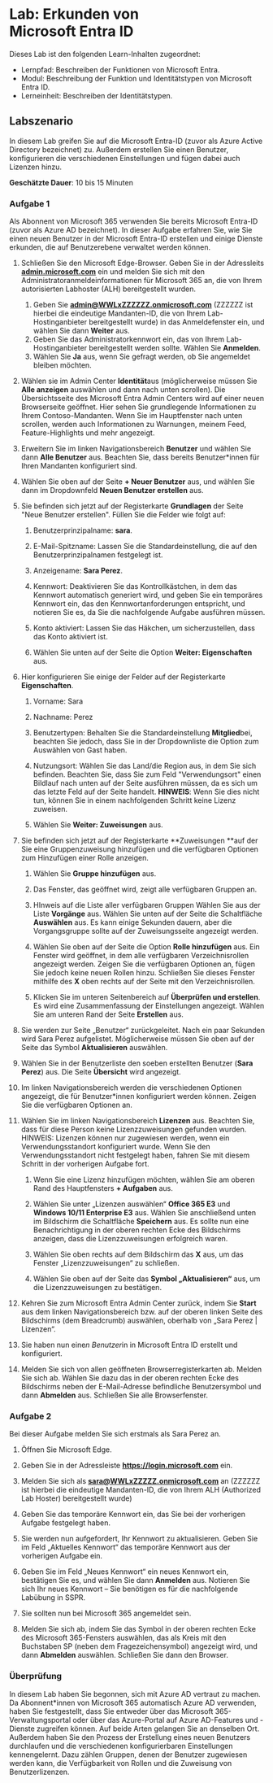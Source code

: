 <!---
---
Lab: Titel: Erkunden con Microsoft Entra ID Benutzereinstellungen Lernpfad/Modul/Lerneinheit: Lernpfad: Beschreiben der Funktionen von Microsoft Entra; Modul 1: Beschreiben der Funktions- und Identitätstypen von Microsoft Entra ID; Lerneinheit 3: Beschreiben der Microsoft Entra Identitätstypen
---
--->

# Lab: Erkunden von Microsoft Entra ID

Dieses Lab ist den folgenden Learn-Inhalten zugeordnet:

- Lernpfad: Beschreiben der Funktionen von Microsoft Entra.
- Modul: Beschreibung der Funktion und Identitätstypen von Microsoft Entra ID.
- Lerneinheit: Beschreiben der Identitätstypen.

## Labszenario

In diesem Lab greifen Sie auf die Microsoft Entra-ID (zuvor als Azure Active Directory bezeichnet) zu.  Außerdem erstellen Sie einen Benutzer, konfigurieren die verschiedenen Einstellungen und fügen dabei auch Lizenzen hinzu.  

**Geschätzte Dauer**: 10 bis 15 Minuten

### Aufgabe 1

Als Abonnent von Microsoft 365 verwenden Sie bereits Microsoft Entra-ID (zuvor als Azure AD bezeichnet).  In dieser Aufgabe erfahren Sie, wie Sie einen neuen Benutzer in der Microsoft Entra-ID erstellen und einige Dienste erkunden, die auf Benutzerebene verwaltet werden können.

1. Schließen Sie den Microsoft Edge-Browser. Geben Sie in der Adressleits **[admin.microsoft.com](https://admin.microsoft.com)** ein und melden Sie sich mit den Administratoranmeldeinformationen für Microsoft 365 an, die von Ihrem autorisierten Labhoster (ALH) bereitgestellt wurden.
    1. Geben Sie **admin@WWLxZZZZZZ.onmicrosoft.com** (ZZZZZZ ist hierbei die eindeutige Mandanten-ID, die von Ihrem Lab-Hostinganbieter bereitgestellt wurde) in das Anmeldefenster ein, und wählen Sie dann **Weiter** aus.
    1. Geben Sie das Administratorkennwort ein, das von Ihrem Lab-Hostinganbieter bereitgestellt werden sollte. Wählen Sie **Anmelden**.
    1. Wählen Sie **Ja** aus, wenn Sie gefragt werden, ob Sie angemeldet bleiben möchten.

1. Wählen sie im Admin Center **Identität**aus (möglicherweise müssen Sie **Alle anzeigen** auswählen und dann nach unten scrollen).  Die Übersichtsseite des Microsoft Entra Admin Centers wird auf einer neuen Browserseite geöffnet. Hier sehen Sie grundlegende Informationen zu Ihrem Contoso-Mandanten. Wenn Sie im Hauptfenster nach unten scrollen, werden auch Informationen zu Warnungen, meinem Feed, Feature-Highlights und mehr angezeigt.

1. Erweitern Sie im linken Navigationsbereich **Benutzer** und wählen Sie dann **Alle Benutzer** aus. Beachten Sie, dass bereits Benutzer*innen für Ihren Mandanten konfiguriert sind.

1. Wählen Sie oben auf der Seite **+ Neuer Benutzer** aus, und wählen Sie dann im Dropdownfeld **Neuen Benutzer erstellen** aus.

1. Sie befinden sich jetzt auf der Registerkarte **Grundlagen** der Seite "Neue Benutzer erstellen". Füllen Sie die Felder wie folgt auf:
    1. Benutzerprinzipalname: **sara**.

    1. E-Mail-Spitzname: Lassen Sie die Standardeinstellung, die auf den Benutzerprinzipalnamen festgelegt ist.

    1. Anzeigename: **Sara Perez**.

    1. Kennwort: Deaktivieren Sie das Kontrollkästchen, in dem das Kennwort automatisch generiert wird, und geben Sie ein temporäres Kennwort ein, das den Kennwortanforderungen entspricht, und notieren Sie es, da Sie die nachfolgende Aufgabe ausführen müssen.

    1. Konto aktiviert: Lassen Sie das Häkchen, um sicherzustellen, dass das Konto aktiviert ist.

    1. Wählen Sie unten auf der Seite die Option **Weiter: Eigenschaften** aus.

1. Hier konfigurieren Sie einige der Felder auf der Registerkarte **Eigenschaften**.

    1. Vorname: Sara

    1. Nachname: Perez

    1. Benutzertypen: Behalten Sie die Standardeinstellung  **Mitglied**bei, beachten Sie jedoch, dass Sie in der Dropdownliste die Option zum Auswählen von Gast haben.

    1. Nutzungsort: Wählen Sie das Land/die Region aus, in dem Sie sich befinden.  Beachten Sie, dass Sie zum Feld "Verwendungsort" einen Bildlauf nach unten auf der Seite ausführen müssen, da es sich um das letzte Feld auf der Seite handelt.  **HINWEIS**: Wenn Sie dies nicht tun, können Sie in einem nachfolgenden Schritt keine Lizenz zuweisen.

    1. Wählen Sie **Weiter: Zuweisungen** aus.

1. Sie befinden sich jetzt auf der Registerkarte **Zuweisungen **auf der Sie eine Gruppenzuweisung hinzufügen und die verfügbaren Optionen zum Hinzufügen einer Rolle anzeigen.

    1. Wählen Sie **Gruppe hinzufügen** aus.

    1. Das Fenster, das geöffnet wird, zeigt alle verfügbaren Gruppen an.  

    1. HInweis auf die Liste aller verfügbaren Gruppen  Wählen Sie aus der Liste **Vorgänge** aus.  Wählen Sie unten auf der Seite die Schaltfläche **Auswählen** aus.  Es kann einige Sekunden dauern, aber die Vorgangsgruppe sollte auf der Zuweisungsseite angezeigt werden.

    1. Wählen Sie oben auf der Seite die Option **Rolle hinzufügen** aus.  Ein Fenster wird geöffnet, in dem alle verfügbaren Verzeichnisrollen angezeigt werden.  Zeigen Sie die verfügbaren Optionen an, fügen Sie jedoch keine neuen Rollen hinzu.  Schließen Sie dieses Fenster mithilfe des **X** oben rechts auf der Seite mit den Verzeichnisrollen.
    1. Klicken Sie im unteren Seitenbereich auf **Überprüfen und erstellen**. Es wird eine Zusammenfassung der Einstellungen angezeigt.  Wählen Sie am unteren Rand der Seite **Erstellen** aus.

1. Sie werden zur Seite „Benutzer“ zurückgeleitet.  Nach ein paar Sekunden wird Sara Perez aufgelistet.  Möglicherweise müssen Sie oben auf der Seite das Symbol **Aktualisieren** auswählen.

1. Wählen Sie in der Benutzerliste den soeben erstellten Benutzer (**Sara Perez**) aus.  Die Seite **Übersicht** wird angezeigt.

1. Im linken Navigationsbereich werden die verschiedenen Optionen angezeigt, die für Benutzer*innen konfiguriert werden können. Zeigen Sie die verfügbaren Optionen an.

1. Wählen Sie im linken Navigationsbereich **Lizenzen** aus.  Beachten Sie, dass für diese Person keine Lizenzzuweisungen gefunden wurden.  HINWEIS: Lizenzen können nur zugewiesen werden, wenn ein Verwendungsstandort konfiguriert wurde. Wenn Sie den Verwendungsstandort nicht festgelegt haben, fahren Sie mit diesem Schritt in der vorherigen Aufgabe fort.

    1. Wenn Sie eine Lizenz hinzufügen möchten, wählen Sie am oberen Rand des Hauptfensters **+ Aufgaben** aus.

    1. Wählen Sie unter „Lizenzen auswählen“ **Office 365 E3** und **Windows 10/11 Enterprise E3** aus. Wählen Sie anschließend unten im Bildschirm die Schaltfläche **Speichern** aus. Es sollte nun eine Benachrichtigung in der oberen rechten Ecke des Bildschirms anzeigen, dass die Lizenzzuweisungen erfolgreich waren.

    1. Wählen Sie oben rechts auf dem Bildschirm das **X** aus, um das Fenster „Lizenzzuweisungen“ zu schließen.

    1. Wählen Sie oben auf der Seite das **Symbol „Aktualisieren“** aus, um die Lizenzzuweisungen zu bestätigen.

1. Kehren Sie zum Microsoft Entra Admin Center zurück, indem Sie **Start** aus dem linken Navigationsbereich bzw. auf der oberen linken Seite des Bildschirms (dem Breadcrumb) auswählen, oberhalb von „Sara Perez | Lizenzen“.

1. Sie haben nun eine*n Benutzer*in in Microsoft Entra ID erstellt und konfiguriert.

1. Melden Sie sich von allen geöffneten Browserregisterkarten ab. Melden Sie sich ab. Wählen Sie dazu das in der oberen rechten Ecke des Bildschirms neben der E-Mail-Adresse befindliche Benutzersymbol und dann **Abmelden** aus. Schließen Sie alle Browserfenster.

### Aufgabe 2

Bei dieser Aufgabe melden Sie sich erstmals als Sara Perez an.

1. Öffnen Sie Microsoft Edge.

2. Geben Sie in der Adressleiste **https://login.microsoft.com** ein.

3. Melden Sie sich als **sara@WWLxZZZZZ.onmicrosoft.com** an (ZZZZZZ ist hierbei die eindeutige Mandanten-ID, die von Ihrem ALH (Authorized Lab Hoster) bereitgestellt wurde)
4. Geben Sie das temporäre Kennwort ein, das Sie bei der vorherigen Aufgabe festgelegt haben.

5. Sie werden nun aufgefordert, Ihr Kennwort zu aktualisieren. Geben Sie im Feld „Aktuelles Kennwort“ das temporäre Kennwort aus der vorherigen Aufgabe ein.

6. Geben Sie im Feld „Neues Kennwort“ ein neues Kennwort ein, bestätigen Sie es, und wählen Sie dann **Anmelden** aus.  Notieren Sie sich Ihr neues Kennwort – Sie benötigen es für die nachfolgende Labübung in SSPR.

7. Sie sollten nun bei Microsoft 365 angemeldet sein.

8. Melden Sie sich ab, indem Sie das Symbol in der oberen rechten Ecke des Microsoft 365-Fensters auswählen, das als Kreis mit den Buchstaben SP (neben dem Fragezeichensymbol) angezeigt wird, und dann **Abmelden** auswählen. Schließen Sie dann den Browser.

### Überprüfung

In diesem Lab haben Sie begonnen, sich mit Azure AD vertraut zu machen. Da Abonnent*innen von Microsoft 365 automatisch Azure AD verwenden, haben Sie festgestellt, dass Sie entweder über das Microsoft 365-Verwaltungsportal oder über das Azure-Portal auf Azure AD-Features und -Dienste zugreifen können.  Auf beide Arten gelangen Sie an denselben Ort.  Außerdem haben Sie den Prozess der Erstellung eines neuen Benutzers durchlaufen und die verschiedenen konfigurierbaren Einstellungen kennengelernt. Dazu zählen Gruppen, denen der Benutzer zugewiesen werden kann, die Verfügbarkeit von Rollen und die Zuweisung von Benutzerlizenzen.
